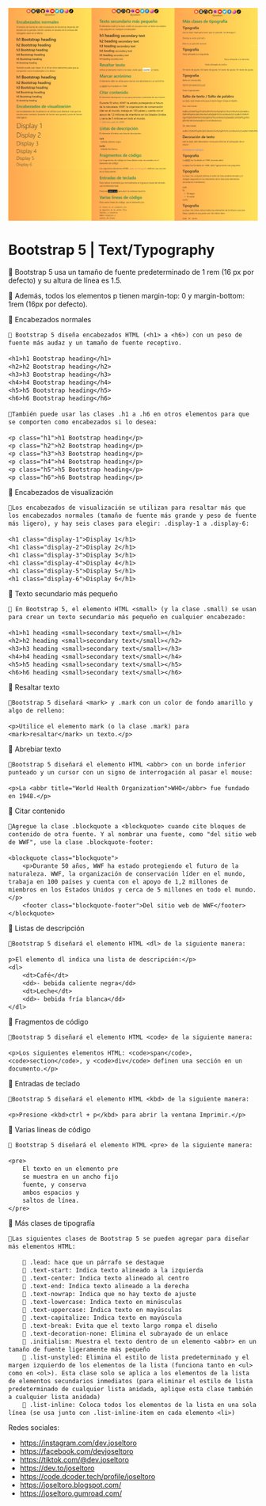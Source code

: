 [![](captura.png)](captura.png "Captura de Pantalla")

# Bootstrap 5 | Text/Typography

📒 Bootstrap 5 usa un tamaño de fuente predeterminado de 1 rem (16 px por defecto) y su altura de línea es 1.5.

📒 Además, todos los elementos p tienen margin-top: 0 y margin-bottom: 1rem (16px por defecto).

📒 Encabezados normales

    📝 Bootstrap 5 diseña encabezados HTML (<h1> a <h6>) con un peso de fuente más audaz y un tamaño de fuente receptivo.

    <h1>h1 Bootstrap heading</h1>
    <h2>h2 Bootstrap heading</h2>
    <h3>h3 Bootstrap heading</h3>
    <h4>h4 Bootstrap heading</h4>
    <h5>h5 Bootstrap heading</h5>
    <h6>h6 Bootstrap heading</h6>

    📝También puede usar las clases .h1 a .h6 en otros elementos para que se comporten como encabezados si lo desea:

    <p class="h1">h1 Bootstrap heading</p>
    <p class="h2">h2 Bootstrap heading</p>
    <p class="h3">h3 Bootstrap heading</p>
    <p class="h4">h4 Bootstrap heading</p>
    <p class="h5">h5 Bootstrap heading</p>
    <p class="h6">h6 Bootstrap heading</p>
        
📒 Encabezados de visualización

    📝Los encabezados de visualización se utilizan para resaltar más que los encabezados normales (tamaño de fuente más grande y peso de fuente más ligero), y hay seis clases para elegir: .display-1 a .display-6:

    <h1 class="display-1">Display 1</h1>
    <h1 class="display-2">Display 2</h1>
    <h1 class="display-3">Display 3</h1>
    <h1 class="display-4">Display 4</h1>
    <h1 class="display-5">Display 5</h1>
    <h1 class="display-6">Display 6</h1>

📒 Texto secundario más pequeño

    📝 En Bootstrap 5, el elemento HTML <small> (y la clase .small) se usan para crear un texto secundario más pequeño en cualquier encabezado:

    <h1>h1 heading <small>secondary text</small></h1>
    <h2>h2 heading <small>secondary text</small></h2>
    <h3>h3 heading <small>secondary text</small></h3>
    <h4>h4 heading <small>secondary text</small></h4>
    <h5>h5 heading <small>secondary text</small></h5>
    <h6>h6 heading <small>secondary text</small></h6>

📒 Resaltar texto

    📝Bootstrap 5 diseñará <mark> y .mark con un color de fondo amarillo y algo de relleno:    

    <p>Utilice el elemento mark (o la clase .mark) para <mark>resaltar</mark> un texto.</p>

📒 Abrebiar texto

    📝Bootstrap 5 diseñará el elemento HTML <abbr> con un borde inferior punteado y un cursor con un signo de interrogación al pasar el mouse:

    <p>La <abbr title="World Health Organization">WHO</abbr> fue fundado en 1948.</p>

📒 Citar contenido

    📝Agregue la clase .blockquote a <blockquote> cuando cite bloques de contenido de otra fuente. Y al nombrar una fuente, como "del sitio web de WWF", use la clase .blockquote-footer:

    <blockquote class="blockquote">
        <p>Durante 50 años, WWF ha estado protegiendo el futuro de la naturaleza. WWF, la organización de conservación líder en el mundo, trabaja en 100 países y cuenta con el apoyo de 1,2 millones de miembros en los Estados Unidos y cerca de 5 millones en todo el mundo.</p>
        <footer class="blockquote-footer">Del sitio web de WWF</footer>
    </blockquote>

📒 Listas de descripción

    📝Bootstrap 5 diseñará el elemento HTML <dl> de la siguiente manera:

    p>El elemento dl indica una lista de descripción:</p>
    <dl>
        <dt>Café</dt>
        <dd>- bebida caliente negra</dd>
        <dt>Leche</dt>
        <dd>- bebida fría blanca</dd>
    </dl>    

📒 Fragmentos de código

    📝Bootstrap 5 diseñará el elemento HTML <code> de la siguiente manera:

    <p>Los siguientes elementos HTML: <code>span</code>, <code>section</code>, y <code>div</code> definen una sección en un documento.</p>

📒 Entradas de teclado

    📝Bootstrap 5 diseñará el elemento HTML <kbd> de la siguiente manera:

    <p>Presione <kbd>ctrl + p</kbd> para abrir la ventana Imprimir.</p>


📒 Varias líneas de código

    📝 Bootstrap 5 diseñará el elemento HTML <pre> de la siguiente manera:

    <pre>
        El texto en un elemento pre
        se muestra en un ancho fijo
        fuente, y conserva
        ambos espacios y
        saltos de línea.
    </pre>

📒 Más clases de tipografía

    📝Las siguientes clases de Bootstrap 5 se pueden agregar para diseñar más elementos HTML:

        🔸 .lead: hace que un párrafo se destaque
        🔸 .text-start: Indica texto alineado a la izquierda
        🔸 .text-center: Indica texto alineado al centro
        🔸 .text-end: Indica texto alineado a la derecha
        🔸 .text-nowrap: Indica que no hay texto de ajuste
        🔸 .text-lowercase: Indica texto en minúsculas
        🔸 .text-uppercase: Indica texto en mayúsculas
        🔸 .text-capitalize: Indica texto en mayúscula
        🔸 .text-break: Evita que el texto largo rompa el diseño
        🔸 .text-decoration-none: Elimina el subrayado de un enlace
        🔸 .initialism: Muestra el texto dentro de un elemento <abbr> en un tamaño de fuente ligeramente más pequeño
        🔸 .list-unstyled: Elimina el estilo de lista predeterminado y el margen izquierdo de los elementos de la lista (funciona tanto en <ul> como en <ol>). Esta clase solo se aplica a los elementos de la lista de elementos secundarios inmediatos (para eliminar el estilo de lista predeterminado de cualquier lista anidada, aplique esta clase también a cualquier lista anidada)
        🔸 .list-inline: Coloca todos los elementos de la lista en una sola línea (se usa junto con .list-inline-item en cada elemento <li>)

Redes sociales:

- https://instagram.com/dev.joseltoro
- https://facebook.com/devjoseltoro
- https://tiktok.com/@dev.joseltoro
- https://dev.to/joseltoro
- https://code.dcoder.tech/profile/joseltoro
- https://joseltoro.blogspot.com/
- https://joseltoro.gumroad.com/